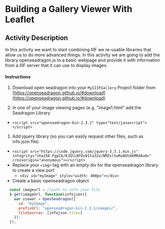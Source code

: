 # Building a Gallery Viewer With Leaflet

## Activity Description

In this activity we want to start combining IIIF we re-usable libraries that allow us to do more advanced things. In this activity we are going to add the library openseadragon.js to a basic webpage and provide it with information from a IIIF server that it can use to display images.

#### Instructions

1. Download open seadragon into your `MyIIIFGallery` Project folder from [https://openseadragon.github.io/#download](https://openseadragon.github.io/#download)

1. In one of your image viewing pages (e.g. "image1.html" add the Seadragon Library
  * `<script src="openseadragon-bin-2.3.1" type="text/javascript"></script>`
1. Add jquery library (so you can easily request other files, such as info.json file)
  * `<script
    src="https://code.jquery.com/jquery-3.3.1.min.js"
    integrity="sha256-FgpCb/KJQlLNfOu91ta32o/NMZxltwRo8QtmkMRdAu8="
    crossorigin="anonymous"></script>`
* Replace your `<img>` tag with an empty div for the openseadragon library to create a view port
  * `<div id="myImage" style="width: 400px"></div>`
* Create a basic openseadragon object

```javascript
  const imageurl = //path to info.json file
  $.get(imageUrl, function(infojson){
    var viewer = OpenSeadragon({
      id: "myImage",
      prefixUrl: "openseadragon-bin-2.3.1/images/",
      tileSources: [infojson.tiles]
    });
  });
```
